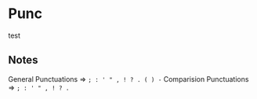# Punc

test

## Notes
  General Punctuations =>
    `; : ' " , ! ? . ( ) -`
  Comparision Punctuations =>
    `; : ' " , ! ? .`